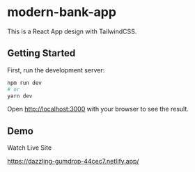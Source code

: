 # modern-bank-app
This is a React App design with TailwindCSS.

## Getting Started

First, run the development server:

```bash
npm run dev
# or
yarn dev
```

Open [http://localhost:3000](http://localhost:3000) with your browser to see the result.

## Demo

Watch Live Site

https://dazzling-gumdrop-44cec7.netlify.app/


